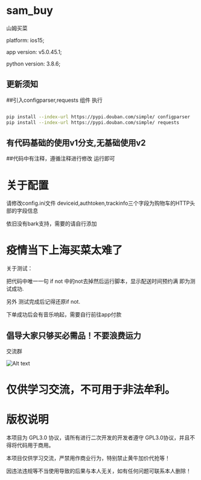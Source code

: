 # sam_buy
山姆买菜

platform: ios15;


app version: v5.0.45.1;


python version: 3.8.6;

## 更新须知
##引入configparser,requests 组件
执行
```bash

pip install --index-url https://pypi.douban.com/simple/ configparser
pip install --index-url https://pypi.douban.com/simple/ requests

```

## 有代码基础的使用v1分支,无基础使用v2
##代码中有注释，遵循注释进行修改 运行即可

# 关于配置
请修改config.ini文件
deviceid,authtoken,trackinfo三个字段为购物车的HTTP头部的字段信息

依旧没有bark支持，需要的请自行添加

# 疫情当下上海买菜太难了


关于测试：

把代码中唯一一句 if not 中的not去掉然后运行脚本，显示配送时间预约满 即为测试成功.

另外 测试完成后记得还原if not.

下单成功后会有音乐响起，需要自行前往app付款


## 倡导大家只够买必需品！不要浪费运力
交流群

![Alt text](https://github.com/azhan1998/sam_buy/blob/main/QRcode.jpg)

# 仅供学习交流，不可用于非法牟利。

# 版权说明

本项目为 GPL3.0 协议，请所有进行二次开发的开发者遵守 GPL3.0协议，并且不得将代码用于商用。

本项目仅供学习交流，严禁用作商业行为，特别禁止黄牛加价代抢等！

因违法违规等不当使用导致的后果与本人无关，如有任何问题可联系本人删除！
